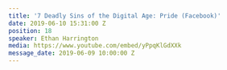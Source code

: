 ```yaml
---
title: '7 Deadly Sins of the Digital Age: Pride (Facebook)'
date: 2019-06-10 15:31:00 Z
position: 18
speaker: Ethan Harrington
media: https://www.youtube.com/embed/yPpqKlGdXXk
message_date: 2019-06-09 10:00:00 Z
---
```


